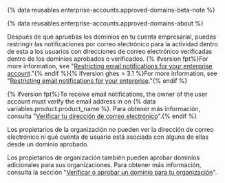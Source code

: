 {% data reusables.enterprise-accounts.approved-domains-beta-note %}

{% data reusables.enterprise-accounts.approved-domains-about %}

Después de que apruebas los dominios en tu cuenta empresarial, puedes restringir las notificaciones por correo electrónico para la actividad dentro de esta a los usuarios con direcciones de correo electrónico verificadas dentro de los dominios aprobados o verificados. {% ifversion fpt%}For more information, see "[Restricting email notifications for your enterprise account](/github/setting-up-and-managing-your-enterprise/restricting-email-notifications-for-your-enterprise-account)."{% endif %}{% ifversion ghes > 3.1 %}For more information, see "[Restricting email notifications for your enterprise](/admin/policies/enforcing-policies-for-your-enterprise/restricting-email-notifications-for-your-enterprise)."{% endif %}

{% ifversion fpt%}To receive email notifications, the owner of the user account must verify the email address in on {% data variables.product.product_name %}. Para obtener más información, consulta "[Verificar tu dirección de correo electrónico](/github/getting-started-with-github/verifying-your-email-address)".{% endif %}

Los propietarios de la organización no pueden ver la dirección de correo electrónico ni qué cuenta de usuario está asociada con alguna de ellas desde un dominio aprobado.

Los propietarios de organización también pueden aprobar dominios adicionales para sus organizaciones. Para obtener más información, consulta la sección "[Verificar o aprobar un dominio para tu organización](/organizations/managing-organization-settings/verifying-or-approving-a-domain-for-your-organization)".
